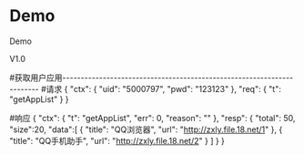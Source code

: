 Demo
====

Demo

V1.0

#获取用户应用-----------------------------------------------------------------------
#请求
{
    "ctx": {
        "uid": "5000797",
        "pwd": "123123"
    },
    "req": {
        "t": "getAppList"
    }
}

#响应
{
    "ctx": {
        "t": "getAppList",
        "err": 0,
        "reason": ""
    },
    "resp": {
        "total": 50,
        "size":20,
        "data":[
            {
                "title": "QQ浏览器",
                "url": "http://zxly.file.18.net/1"
            },
            {
                "title": "QQ手机助手",
                "url": "http://zxly.file.18.net/2"
            }
        ]
    }
}
